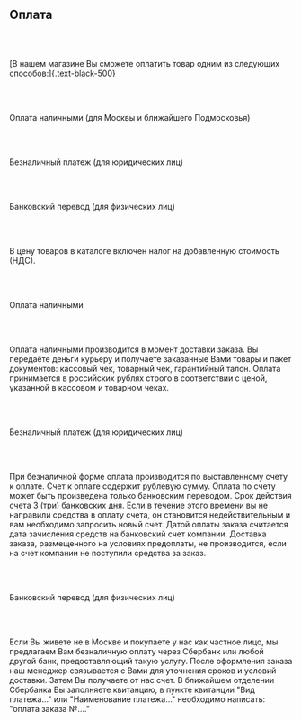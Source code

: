 ## Оплата

&ensp;  
&ensp;

[В нашем магазине Вы сможете оплатить товар одним из следующих способов:]{.text-black-500}

&ensp;  
&ensp;

Оплата наличными (для Москвы и ближайшего Подмосковья)

&ensp;  
&ensp;

Безналичный платеж (для юридических лиц)

&ensp;  
&ensp;

Банковский перевод (для физических лиц)

&ensp;  
&ensp;

В цену товаров в каталоге включен налог на добавленную стоимость (НДС).

&ensp;  
&ensp;

Оплата наличными

&ensp;  
&ensp;

Оплата наличными производится в момент доставки заказа. Вы передаёте деньги курьеру и получаете заказанные Вами товары и пакет документов:  кассовый чек, товарный чек, гарантийный талон. Оплата принимается в российских рублях строго в соответствии с ценой, указанной в кассовом и товарном чеках.

&ensp;  
&ensp;

Безналичный платеж (для юридических лиц)

&ensp;  
&ensp;

При безналичной форме оплата производится по выставленному счету к оплате. Счет к оплате содержит рублевую сумму. Оплата по счету может быть произведена только банковским переводом. Срок действия счета 3 (три) банковских дня. Если в течение этого времени вы не направили средства в оплату счета, он становится недействительным и вам необходимо запросить новый счет. Датой оплаты заказа считается дата зачисления средств на банковский счет компании. Доставка заказа, размещенного на условиях предоплаты, не производится, если на счет компании не поступили средства за заказ.

&ensp;  
&ensp;

Банковский перевод (для физических лиц)

&ensp;  
&ensp;

Если Вы живете не в Москве и покупаете у нас как частное лицо, мы предлагаем Вам безналичную оплату через Сбербанк или любой другой банк, предоставляющий такую услугу. После оформления заказа наш менеджер связывается с Вами для уточнения сроков и условий доставки. Затем Вы получаете от нас счет. В ближайшем отделении Сбербанка Вы заполняете квитанцию, в пункте квитанции "Вид платежа..." или "Наименование платежа..." необходимо написать: "оплата заказа №...."
